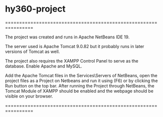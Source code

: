 # hy360-project

================================================================

The project was created and runs in Apache NetBeans IDE 19.

The server used is Apache Tomcat 9.0.82 but it probably
runs in later versions of Tomcat as well.

The project also requires the XAMPP Control Panel to serve
as the database. Enable Apache and MySQL.

Add the Apache Tomcat files in the Services\Servers of NetBeans, 
open the project files as a Project on Netbeans
and run it using (F6) or by clicking the Run button on the
top bar. After running the Project through NetBeans, the
Tomcat Module of XAMPP should be enabled and the webpage
should be visible on your browser.

================================================================
